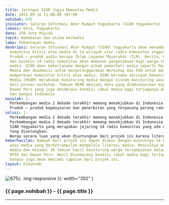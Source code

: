 ```yaml
---
title: Jaringan SIAR Jogja Memantau Media
date: 2011-09-16 11:08:00 +07:00
nohibah: 675
inisiator: Saluran Informasi Akar Rumput Yogyakarta (SIAR Yogyakarta)
lokasi: Kota, Yogyakarta
dana: 250 Juta Rupiah
topik: Kebebasan dan etika bermedia
lama: Pemantauan media
deskripsi: Saluran Informasi Akar Rumput (SIAR) Yogyakarta akan menumbuhkan jaringan
  komunitas kritis atas media di 14 wilayah siar radio komunitas anggota SIAR. Melalui
  Produk – produk audio berupa Iklan Layanan Mayarakat (ILM), Berita, Feature, Talkshow,
  dan buletin 14 radio komunitas akan memasok pengetahuan bagi warga terkait literasi
  media. SIAR akan bekerjasama dengan pihak pemerhati media seperti Masyarakat Peduli
  Media dan akademisi untuk menyelenggarakan Workshop dan FGD untuk memperkaya dan
  memperkuat komunitas kritis atas media. SIAR bersama Jaringan Komunitas Kritis Atas
  Media (KKAM) melakukan monitoring media dengan sistem monitoring yang diinisiasi
  dari proses workshop. Temuan KKAM menjadi data yang diadvokasikan kepada KPID dan
  Dewan Pers yang juga mendesain kondisi ideal media bagi terjaganya akal sehat warga
  dan bangsa Indonesia
masalah: |-
  Perkembangan media 2 dekade terakhir memang menakjubkan di Indonesia. Tumbuhnya koran,televisi, radio, dan media online di level lokal hingga nasional di satu sisi memang mendorong pertumbuhan ekonomi namun di sisi lain ada bom waktu yang tersaji di depan mata. Media tanpa penumbuhan ruang kritis warga atas media sama saja memberikan pembenaran dugaan opera Nazarudin di atas pesawat jet yang bisa jadi ada proses cuci otak sehingga meniadakan akal sehat. Serangan kapitalisme media yang ternyata hanya dikuasai oleh beberapa raksasa kapital yang juga berhasil menyandera UU Penyiaran kalau tidak ada elemen masyarakat yang mencermati bukan tidak mungkin akan membajak akal sehat bangsa ini.
  Produk – produk kepenyiaran dan penerbitan yang terpasung perang raksasa kapitalisme telah menguasai keseharian bangsa ini tanpa memberikan nafas segar bagi tumbuhnya ruang kritis terhadap media itu sendiri. KPI dan Dewan Pers sebagai lembaga negara independen-pun sama seperti produk regulasi hasil kompromi politik yang tidak jauh dari aroma rebutan raksasa kapital. Tiap detik tayangan dan terbitan media selalu dihela oleh nafas juragan. Target rating tinggi yang dapat memanggil serangan iklan komersil jadi panglima. Seluruh sajian tayangan melulu berkiblat pada ukuran target iklan. Konfigurasi tidak sehat perang media menghantui pendidikan karakter bangsa. Pertanyaan kritis yang muncul kemudian adalah : dimanakah si kerdil akal sehat kini berada?
solusi: |-
  Perkembangan media 2 dekade terakhir memang menakjubkan di Indonesia. Tumbuhnya koran,televisi, radio, dan media online di level lokal hingga nasional di satu sisi memang mendorong pertumbuhan ekonomi namun di sisi lain ada bom waktu yang tersaji di depan mata. Media tanpa penumbuhan ruang kritis warga atas media sama saja memberikan pembenaran dugaan opera Nazarudin di atas pesawat jet yang bisa jadi ada proses cuci otak sehingga meniadakan akal sehat. Serangan kapitalisme media yang ternyata hanya dikuasai oleh beberapa raksasa kapital yang juga berhasil menyandera UU Penyiaran kalau tidak ada elemen masyarakat yang mencermati bukan tidak mungkin akan membajak akal sehat bangsa ini.
  Perkembangan media 2 dekade terakhir memang menakjubkan di Indonesia. Tumbuhnya koran,televisi, radio, dan media online di level lokal hingga nasional di satu sisi memang mendorong pertumbuhan ekonomi namun di sisi lain ada bom waktu yang tersaji di depan mata. Media tanpa penumbuhan ruang kritis warga atas media sama saja memberikan pembenaran dugaan opera Nazarudin di atas pesawat jet yang bisa jadi ada proses cuci otak sehingga meniadakan akal sehat. Serangan kapitalisme media yang ternyata hanya dikuasai oleh beberapa raksasa kapital yang juga berhasil menyandera UU Penyiaran kalau tidak ada elemen masyarakat yang mencermati bukan tidak mungkin akan membajak akal sehat bangsa ini.
  SIAR Yogyakarta yang merupakan jejaring 14 radio komunitas yang ada di 5 kabupaten/kota di Propinsi Daerah Istimewa Yogyakarta bergumul dalam kegelisahaan ketiadaan ruang kritis warga atas media tersebut. Melalui Projek ini SIAR akan menumbuhkan gerakan pembangunan ruang kritis pemirsa,pendengar, dan pembaca dimulai dari komunitas dimana tiap radio komunitas berada. Ranah pengorganisasian komunitas warga kritis terhadap media akan dibangun sebagai basis kekuatan di 14 titik model. Komunitas warga kritis ini akan disuplay pengetahuan media dan advokasi pemantauan media melalui produk-produk audio dan buletin yang akan diproduksi oleh SIAR dan didistribusikan melalui jaringan radio komunitasnya. Literasi media ini akan menjadi energi terbarukan ruang kritis atas media. Di ranah advokasi,jejaring komunitas warga kritis atas media akan dipertemukan kepada Dewan Pers dan KPID untuk menyampaikan temuan dan aspirasi untuk monitoring media. Dengan bertemunya Dewan Pers dan KPID dengan Komunitas Kritis atas Media ini akan dideseminasikan kondisi ideal media bagi warga sehingga akal sehat bangsa dapat terjaga.
  Yang diuntungkan:
  Warga secara luas yang akan diuntungkan dari projek ini karena literasi media di warga akan meningkat dan budaya penumbuhan ruang kritis atas media akan terbangun dengan inisiasi oleh projek ini. KPID dan Dewan Pers akan mendapatkan mitra strategis yakni munculnya semakin banyak komunitas kritis atas media.SIAR sebagai jaringan radio komunitas di DIY juga akan memperoleh keuntungan dalam hal penguatan eksistensi bermedia komunitas.
keberhasilan: Dampak dari projek ini dapat diukur dengan munculnya 14 komunitas kritis
  atas media yang berketrampilan mengelola literasi media. Munculnya mekanisme monitoring
  media dan minimal 10 temuan hasil monitoring warga tersampaikan dalam audiensi dengan
  KPID dan Dewan Pers. Hasil Diseminasi kondisi ideal media bagi terjaganya akal sehat
  bangsa juga akan menjadi capaian dari projek ini.
layout: hibahcmb
---
```


![675](/static/img/hibahcmb/675.png){: .img-responsive }{: width="350" }

### {{ page.nohibah }} - {{ page.title }}

---
